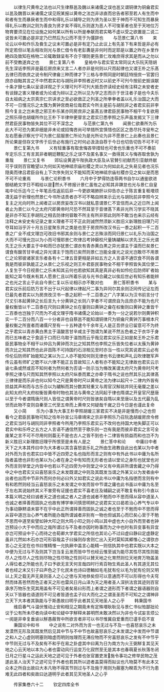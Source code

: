 <!-- { "loadSidebar": true } -->
　　以律生尺黄帝之法也以尺生律蔡邕及魏以来诸儒之误也邕又谓铜律为铜龠君实以邕及魏晋以来诸儒之误见贶某报以黄帝之法岂非谅直而忠告者邪至若人有生而中和者有生而暴戾者生而中和得礼乐以辅导之则为贤为圣以至于神而不可知生而暴戾得礼乐以教训之则为善良为贤才矣不得礼乐则遂为恶人不可悛革者也至于天地位万物育要须见在位设施之如何某以所有以所是奉献而君实略不虚以受之欲置是二说二说皆未可置必是非定乃巳然后为公而不竞于为彊辞也
　　与范景仁第八书
　　来论云以中和作乐及飬生之议未可置必是非有定乃止此议上有先圣下有来哲是非必有所定若但以笔舌相攻则光与景仁借令有老彭夀是非何时而定耶是以置之昨在乡里作絶四及致知在格物二论辄敢録呈有不合于理防更告景仁攻难庶得求其是而从之勿以前不受教遂弃之也
　　景仁复第八书
　　皇祐中与君实官太常同议大乐阮天隠胡先生深诋李照非是最后房庶来又言二人者亦非是何则以尺而起律也又谓王朴之乐髙五律巳而依庶之说令制尺律龠三种而律才下三格与李照同是时朝廷特授庶一官罢归庶亦自黜其言之不中然君实初与胡阮非李照者近时又以前史不可刋今按前史抵误献十条才録七条以呈请详观之于义理可刋不可刋大抵吾侪读经史经有注释之未安者史有谈録之害义理者或为论或为辩以正之所以见为学之志而示于世注者子是也今夫乐自太祖病之太宗真宗仁宗讲求之至必欲救正之列圣之所拳拳者盖以礼乐治国之大而不可一日慢况乐之太簇为黄钟宫商易位哉君实今所主是前与胡阮非之者君实前非李照今复主之岂未思之邪王朴乐某亦同房庶非之虽髙五律君臣民事物不相干今复欲用之照乐得也胡瑗所作比王朴下半律仲更甞言之君实巳悉李照之乐声虽发掦又下三律然君臣民事物皆失其位不可不深念之
　　与范景仁第九书
　　闻景仁欲奏所为乐此大不可恐为累非细是非未论或招悔吝尚可举措所宜慎惜也区区之恳尽托寻叟布之左右愿垂识察光宁可为景仁屈服景仁所论为是光所论为非不愿景仁上此奏也且景仁所论果是但存文字传于后世必有施行之时何必汲汲自荐于今日也切告切告不可不可
　　景仁复第九书
　　义有轻重事有取舍悔吝举措轻也可舍也乐重也不可不奏前年定乐乐工有言其非者朝廷鞭配之乐之误不及匿名事又一救得其义与悔吝取舍孰为重哉
　　景仁又复书
　　郊坛设黄道午陛执政大臣及从官賛引初献而引亚献终献可乎误则百官瞻望以为何如天地神祗宗庙社稷之灵以为何如此礼之失易见者也况乐隠奥而律吕君臣自有上下次序失则又不能知而天地神祗宗庙社稷亦见之矣以是而思不可不论重焉
　　与景仁论积黍书
　　六月中于梦得防连辱两书自尔以通鉴欲进御结絶文字日不暇给以是然乆不修报计景仁虽恠之必知其非踈怠也光与景仁自皇祐中论乐迄今三十年笔舌徃返前后非一今更欲竭肺肝以仰告亦止于陈言重复秪増烦凟无益于析理也然景仁今书所诘责者亦不可不略自辨来示云光与胡阮前非李照今又复主之光向时所上闻者正以房庶妄改汉书以就私意谓景仁不宜信而从之近日所上闻者止为景仁以今之太府尺即黄帝时尺恐不然耳至于音律髙下素非光所习学实不晓其是非亦不知王李胡阮之相去防律何甞敢不所主有所非邪此则所不敢当也来示云经有注释之未安史有记录之害义理者不可不正此则诚然然须新义胜旧义新理胜旧理乃可夺耳如浴乎沂十月五日星聚东井之类是也至于房庶所改汉书云一黍之起积一千二百黍之广全不成文理岂可改旧书邪其余则与景仁之志殊涂而同归景仁以礼乐为治国之大而不可慢光岂以为小而可慢耶景仁吹律吕考钟磬校尺量铸鬴斛以求先王之乐光谓先王之乐大要主于中和而巳亦犹景仁谓衣有青赤黄白黒之异光谓主于温而巳矣景仁谓食有酸苦甘辛咸之异光谓主于饱而已矣然则景仁岂能全废光之说光岂敢尽不用景仁之论邪彼诸家言乐者各有十二律五音更相是非如五方之人言语不通饮食不同各谓我是而彼非孰能正之从景仁之乐视之则王朴君臣民事物全不相干李照皆失其位使二人复生于今日视景仁之乐未知其云何也若欲知其真是真非必有如伶伦后防师旷者始能知之耳今既未有其人愿景仁且以所着乐说与光书合藏之以俟后世必有知乐者能辨之也光之言止于此自今景仁复以乐论相示亦不敢对也
　　景仁答积黍书
　　某与君实议乐前后防万言不出于以尺起律以律起尺二事为异同尔其余则泛同传记证左而巳最先者君实以为房庶改汉书一黍之起积一千二百黍之广八字某以为汉书前言分寸尺丈引本起黄钟之长后言九十分黄钟之长则八字者不可谓庶自为且庶亦不能为也尺量权衡皆以千二百黍在尺则曰黄钟之长在量则曰黄钟之龠在权衡则曰黄钟之重皆千二百黍也岂独于尺而为不成文理乎隋书诸儒之论始以一黍为一分之说若尔则黄钟积实一千二百分而八百一十分者非也自蔡邕不能知谓铜律尺为铜龠尺黄钟万事根本尺量权衡之所亶者而诸儒尺至有一十五种逮今千余年无人是正吾侪业已留意可不为终之乎君实以青赤黄白黒主于温酸苦甘辛咸主于饱谓为某说不然五色者之于衣华于身而巳五味者之于食适于口而巳乌取于温饱而云乎哉见君实议乐正如是矣王朴之乐君臣民事物全不相干以仲吕为黄钟而次比之知其然也李照之乐皆失位者以太蔟为黄钟而次比之知其然也此非靣陈不可持国约石淙相见至时亦当一徃以究其说君实云必有伶伦后防师旷始能知之某以为三人亦不能知何则无律也书云律和声礼云吹律聴军声传云虽有师旷之聦不以六律不能正五音故知三人者有亦不能知之无律故也君实云示谕七条或然或否不知何者为然何者为否请一防示当为脩改某谓太府尺为黄帝时尺考李照之律与尺而知其然李照以太府尺纵黍而累之亦牵于隋书之说也然其乐比其律髙三律律是而乐非也何以知今之尺是黄帝时尺以黄帝之法为律以起尺十二律内外皆有损益其声和而与古乐合以为鬴斛而其分数其轻重又与周官汉斛铭并同无毫厘之差以此知太府尺太府权衡皆黄帝时物也其法与黄帝之法同起于律也隋谓之开皇官尺歴唐以至于今者谓隋唐尺则人皆信之谓黄帝时尺则皆骇矣自隋以来至唐以及五代最为乱世而此物不变则自秦至三代至五帝而上黄帝又何疑哉千嵗之日今日是也谨此复命
　　又小简
　　乐为小事为大事王朴李照胡瑗三家君实不决是非是慢而小之也但看今之君臣民事物可知之徃年孙宣公冯章靖宋之京非李照乐乃召阮逸胡瑗房庶令修之君实当时与胡阮同非李照者今所用乃李照乐君实云不改何也持国大地失脚正可以君实中和乐呼之五方之人言语不通信然至于歌乐则一岂有我是而彼非君实之言可全废某之言不可不尽用何则葢无不是也古人之皆不到也十二律皆有损益而和也岂不为新义胜旧义新理胜旧理乎所恨至是未有人是之
　　景仁答中和论
　　中庸曰中者天下之大本其传曰中为大本者以其含喜怒哀乐礼之所由生政教自此出也某以为中者对外而为言也君实曰中皆不近四旁之名也指形而言之则有中有外此书以中庸为名所指者盖徳也非形也某以为心者在身之中有知而无形者也请以堂论之身形也犹堂也对外而言则举堂之内皆中也若以不近四旁为中则堂之中又有中焉非所谓舍藏之中乃得中之中也君实又曰喜怒哀乐之未发既谓之中则及其既发当谓之外某又以为发者由中出者也出而中节非外而何亦何必曰外又如君实之说此书以中庸为名指徳而言则有中有和若然则经当云喜怒哀乐之未发谓之中发而皆中节谓之庸也此书虽以中庸为名至于左右其说始终其义不害旁有证援也君实不喜老庄及辅嗣之说不敢复有称引今直以本篇义明之经曰诚者天之道也诚之者人之道也诚者不勉而中不思而得从容中道圣人也诚之者择善而固执之也故有博学审问慎思明辨之说君实又曰曷若治心养气专以中为事动静黙语未甞不在乎中此正所谓择善而固执之诚之者也至于不勉而中不思而得从容中道岂治心养气者所能办哉所谓诚者非别有一物也但诚其心而巳矣心至于不勉不思而中道至矣譬如钟大叩之则大鸣小叩之则小鸣以其中虚也大小自外而至者也钟岂预设小大于中而应之哉所谓过与不及者亦因时称事而为之中也时有异变事有异宜亦岂可预设中于心而待之也荀卿大学君实之所信也其论心不过曰虚曰静曰定虚静定虽非兀然如木石亦岂可形容哉孟子曰操则存舍则亡出入无时莫知其郷惟心之谓欤亦言心之无定在也书曰惟精惟一允执厥中盖言心能精一则信执其中也君实既以大本之中便为无过与不及则其下岂当复云发而皆中节也经云惟至诚为能尽其性尽其性则能尽人之性尽人之性则尽物之性尽物之性则可以賛天地之化育然则位天地育万物盖圣人得位者之所能也孔子曰予欲无言天何言哉四时行焉百物生焉此圣人有其道无其位者也经之末又引子曰声色之于化民末也诗曰徳輶如毛毛犹有伦以毛为犹有伦则又明以上天之载无声无臭则圣人之心之徳与天地叅矣但可以意通而不可以形得也今夫穹然而体髙苍然而色正者天之形也雷风日月山泽为天之用者圣人深拱法宫其迹则百官承序万物乐生究其用盖有不可见者矣易曰形而上者谓之道形而下者谓之器语器则自天以下皆器也语道则不可见者皆道也孟子曰大而化之之谓圣圣而不可知之之谓神非立天下大本者其孰能与于斯愚故曰明乎此者其见天地圣人之心乎
　　韩秉国书
　　维启春气斗温伏惟动止安和相见之期竟未有定殊増耿耿见与景仁书似恠鄙拙论议于公有所未尽者向读中和论疑中字觧释未甚明然未敢决然以为非也今试妄言烦公一阅是非幸复垂谕以觧愚蔽胷中所欲言者非可以书尽惟冀自爱重而巳谨手启不宣
　　秉国论中和书
　　中之说有二对外而为言一也无过与不及一也喜怒哀乐之未发漠然无形及其既发然后见其中节与不中节也故喜怒哀乐之未发谓之中发而中节谓之和人之心虚则明塞则暗虚而明则烛理而无滞应物而不穷喜怒哀乐之发有不中节乎中节则无过与不及矣有不和乎在易之卦虚其中曰离为日为南方为火王弼觧复其见天地之心云天地以本为心者也雷动风行运变万化寂然至无是其本也春萌夏长秋落冬闭日月之行星斗之运此天地之迹可见于外者也张官置吏发施令事功之修举民物之茂遂此圣人治天下之迹可见于外者也若其所以迹者盖莫得而拟议也凡物莫不有此本又众本之所自出故曰大本凡物不得其节则过与不及施于用则为蔽塞为睽乖为不行为患难无此四者和矣故曰达道明乎此者其见天地圣人之心乎




　　传家集巻六十二
　　钦定四库全书
